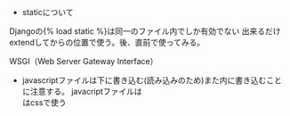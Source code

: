 - staticについて

Djangoの{% load static %}は同一のファイル内でしか有効でない
出来るだけextendしてからの位置で使う。後、直前で使ってみる。

WSGI（Web Server Gateway Interface）

- javascriptファイルは下に書き込む(読み込みのため)また</body>内に書き込むことに注意する。
 javacriptファイルは<script>タグで閉じる</script> <br /> <link>はcssで使う

